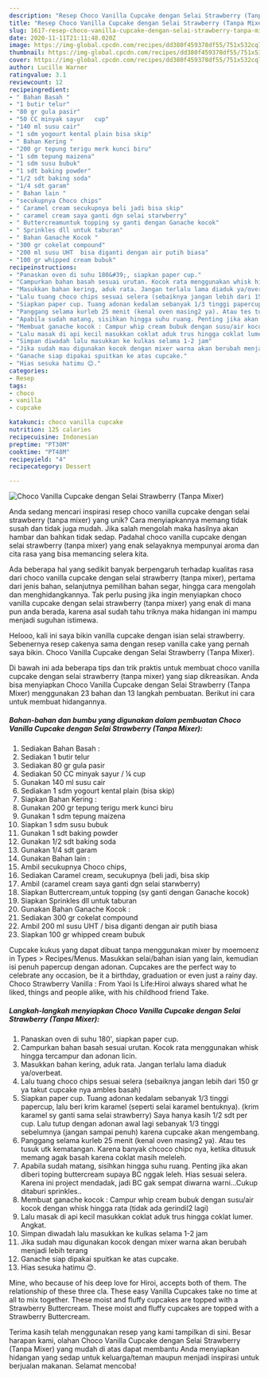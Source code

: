 ```yaml
---
description: "Resep Choco Vanilla Cupcake dengan Selai Strawberry (Tanpa Mixer) Anti Gagal"
title: "Resep Choco Vanilla Cupcake dengan Selai Strawberry (Tanpa Mixer) Anti Gagal"
slug: 1617-resep-choco-vanilla-cupcake-dengan-selai-strawberry-tanpa-mixer-anti-gagal
date: 2020-11-11T21:11:48.020Z
image: https://img-global.cpcdn.com/recipes/dd380f459378df55/751x532cq70/choco-vanilla-cupcake-dengan-selai-strawberry-tanpa-mixer-foto-resep-utama.jpg
thumbnail: https://img-global.cpcdn.com/recipes/dd380f459378df55/751x532cq70/choco-vanilla-cupcake-dengan-selai-strawberry-tanpa-mixer-foto-resep-utama.jpg
cover: https://img-global.cpcdn.com/recipes/dd380f459378df55/751x532cq70/choco-vanilla-cupcake-dengan-selai-strawberry-tanpa-mixer-foto-resep-utama.jpg
author: Lucille Warner
ratingvalue: 3.1
reviewcount: 12
recipeingredient:
- " Bahan Basah "
- "1 butir telur"
- "80 gr gula pasir"
- "50 CC minyak sayur   cup"
- "140 ml susu cair"
- "1 sdm yogourt kental plain bisa skip"
- " Bahan Kering "
- "200 gr tepung terigu merk kunci biru"
- "1 sdm tepung maizena"
- "1 sdm susu bubuk"
- "1 sdt baking powder"
- "1/2 sdt baking soda"
- "1/4 sdt garam"
- " Bahan lain "
- "secukupnya Choco chips"
- " Caramel cream secukupnya beli jadi bisa skip"
- " caramel cream saya ganti dgn selai starwberry"
- " Buttercreamuntuk topping sy ganti dengan Ganache kocok"
- " Sprinkles dll untuk taburan"
- " Bahan Ganache Kocok "
- "300 gr cokelat compound"
- "200 ml susu UHT  bisa diganti dengan air putih biasa"
- "100 gr whipped cream bubuk"
recipeinstructions:
- "Panaskan oven di suhu 180&#39;, siapkan paper cup."
- "Campurkan bahan basah sesuai urutan. Kocok rata menggunakan whisk hingga tercampur dan adonan licin."
- "Masukkan bahan kering, aduk rata. Jangan terlalu lama diaduk ya/overbeat."
- "Lalu tuang choco chips sesuai selera (sebaiknya jangan lebih dari 150 gr ya takut cupcake nya ambles basah)"
- "Siapkan paper cup. Tuang adonan kedalam sebanyak 1/3 tinggi papercup, lalu beri krim karamel (seperti selai karamel bentuknya). (krim karamel sy ganti sama selai strawberry) Saya hanya kasih 1/2 sdt per cup. Lalu tutup dengan adonan awal lagi sebanyak 1/3 tinggi sebelumnya (jangan sampai penuh) karena cupcake akan mengembang."
- "Panggang selama kurleb 25 menit (kenal oven masing2 ya). Atau tes tusuk utk kematangan. Karena banyak chcoco chipc nya, ketika ditusuk memang agak basah karena coklat masih meleleh."
- "Apabila sudah matang, sisihkan hingga suhu ruang. Penting jika akan diberi toping buttercream supaya BC nggak leleh. Hias sesuai selera. Karena ini project mendadak, jadi BC gak sempat diwarna warni...Cukup ditaburi sprinkles.."
- "Membuat ganache kocok : Campur whip cream bubuk dengan susu/air kocok dengan whisk hingga rata (tidak ada gerindil2 lagi)"
- "Lalu masak di api kecil masukkan coklat aduk trus hingga coklat lumer. Angkat."
- "Simpan diwadah lalu masukkan ke kulkas selama 1-2 jam"
- "Jika sudah mau digunakan kocok dengan mixer warna akan berubah menjadi lebih terang"
- "Ganache siap dipakai spuitkan ke atas cupcake."
- "Hias sesuka hatimu 😊."
categories:
- Resep
tags:
- choco
- vanilla
- cupcake

katakunci: choco vanilla cupcake 
nutrition: 125 calories
recipecuisine: Indonesian
preptime: "PT30M"
cooktime: "PT48M"
recipeyield: "4"
recipecategory: Dessert

---
```



![Choco Vanilla Cupcake dengan Selai Strawberry (Tanpa Mixer)](https://img-global.cpcdn.com/recipes/dd380f459378df55/751x532cq70/choco-vanilla-cupcake-dengan-selai-strawberry-tanpa-mixer-foto-resep-utama.jpg)

Anda sedang mencari inspirasi resep choco vanilla cupcake dengan selai strawberry (tanpa mixer) yang unik? Cara menyiapkannya memang tidak susah dan tidak juga mudah. Jika salah mengolah maka hasilnya akan hambar dan bahkan tidak sedap. Padahal choco vanilla cupcake dengan selai strawberry (tanpa mixer) yang enak selayaknya mempunyai aroma dan cita rasa yang bisa memancing selera kita.

Ada beberapa hal yang sedikit banyak berpengaruh terhadap kualitas rasa dari choco vanilla cupcake dengan selai strawberry (tanpa mixer), pertama dari jenis bahan, selanjutnya pemilihan bahan segar, hingga cara mengolah dan menghidangkannya. Tak perlu pusing jika ingin menyiapkan choco vanilla cupcake dengan selai strawberry (tanpa mixer) yang enak di mana pun anda berada, karena asal sudah tahu triknya maka hidangan ini mampu menjadi suguhan istimewa.

Helooo, kali ini saya bikin vanilla cupcake dengan isian selai strawberry. Sebenernya resep cakenya sama dengan resep vanilla cake yang pernah saya bikin. Choco Vanilla Cupcake dengan Selai Strawberry (Tanpa Mixer).


Di bawah ini ada beberapa tips dan trik praktis untuk membuat choco vanilla cupcake dengan selai strawberry (tanpa mixer) yang siap dikreasikan. Anda bisa menyiapkan Choco Vanilla Cupcake dengan Selai Strawberry (Tanpa Mixer) menggunakan 23 bahan dan 13 langkah pembuatan. Berikut ini cara untuk membuat hidangannya.

<!--inarticleads1-->

##### Bahan-bahan dan bumbu yang digunakan dalam pembuatan Choco Vanilla Cupcake dengan Selai Strawberry (Tanpa Mixer):

1. Sediakan  Bahan Basah :
1. Sediakan 1 butir telur
1. Sediakan 80 gr gula pasir
1. Sediakan 50 CC minyak sayur / ¼ cup
1. Gunakan 140 ml susu cair
1. Sediakan 1 sdm yogourt kental plain (bisa skip)
1. Siapkan  Bahan Kering :
1. Gunakan 200 gr tepung terigu merk kunci biru
1. Gunakan 1 sdm tepung maizena
1. Siapkan 1 sdm susu bubuk
1. Gunakan 1 sdt baking powder
1. Gunakan 1/2 sdt baking soda
1. Gunakan 1/4 sdt garam
1. Gunakan  Bahan lain :
1. Ambil secukupnya Choco chips,
1. Sediakan  Caramel cream, secukupnya (beli jadi, bisa skip
1. Ambil  (caramel cream saya ganti dgn selai starwberry)
1. Siapkan  Buttercream,untuk topping (sy ganti dengan Ganache kocok)
1. Siapkan  Sprinkles dll untuk taburan
1. Gunakan  Bahan Ganache Kocok :
1. Sediakan 300 gr cokelat compound
1. Ambil 200 ml susu UHT / bisa diganti dengan air putih biasa
1. Siapkan 100 gr whipped cream bubuk


Cupcake kukus yang dapat dibuat tanpa menggunakan mixer by moemoenz in Types &gt; Recipes/Menus. Masukkan selai/bahan isian yang lain, kemudian isi penuh papercup dengan adonan. Cupcakes are the perfect way to celebrate any occasion, be it a birthday, graduation or even just a rainy day. Choco Strawberry Vanilla : From Yaoi Is Life:Hiroi always shared what he liked, things and people alike, with his childhood friend Take. 

<!--inarticleads2-->

##### Langkah-langkah menyiapkan Choco Vanilla Cupcake dengan Selai Strawberry (Tanpa Mixer):

1. Panaskan oven di suhu 180&#39;, siapkan paper cup.
1. Campurkan bahan basah sesuai urutan. Kocok rata menggunakan whisk hingga tercampur dan adonan licin.
1. Masukkan bahan kering, aduk rata. Jangan terlalu lama diaduk ya/overbeat.
1. Lalu tuang choco chips sesuai selera (sebaiknya jangan lebih dari 150 gr ya takut cupcake nya ambles basah)
1. Siapkan paper cup. Tuang adonan kedalam sebanyak 1/3 tinggi papercup, lalu beri krim karamel (seperti selai karamel bentuknya). (krim karamel sy ganti sama selai strawberry) Saya hanya kasih 1/2 sdt per cup. Lalu tutup dengan adonan awal lagi sebanyak 1/3 tinggi sebelumnya (jangan sampai penuh) karena cupcake akan mengembang.
1. Panggang selama kurleb 25 menit (kenal oven masing2 ya). Atau tes tusuk utk kematangan. Karena banyak chcoco chipc nya, ketika ditusuk memang agak basah karena coklat masih meleleh.
1. Apabila sudah matang, sisihkan hingga suhu ruang. Penting jika akan diberi toping buttercream supaya BC nggak leleh. Hias sesuai selera. Karena ini project mendadak, jadi BC gak sempat diwarna warni...Cukup ditaburi sprinkles..
1. Membuat ganache kocok : Campur whip cream bubuk dengan susu/air kocok dengan whisk hingga rata (tidak ada gerindil2 lagi)
1. Lalu masak di api kecil masukkan coklat aduk trus hingga coklat lumer. Angkat.
1. Simpan diwadah lalu masukkan ke kulkas selama 1-2 jam
1. Jika sudah mau digunakan kocok dengan mixer warna akan berubah menjadi lebih terang
1. Ganache siap dipakai spuitkan ke atas cupcake.
1. Hias sesuka hatimu 😊.


Mine, who because of his deep love for Hiroi, accepts both of them. The relationship of these three cla. These easy Vanilla Cupcakes take no time at all to mix together. These moist and fluffy cupcakes are topped with a Strawberry Buttercream. These moist and fluffy cupcakes are topped with a Strawberry Buttercream. 

Terima kasih telah menggunakan resep yang kami tampilkan di sini. Besar harapan kami, olahan Choco Vanilla Cupcake dengan Selai Strawberry (Tanpa Mixer) yang mudah di atas dapat membantu Anda menyiapkan hidangan yang sedap untuk keluarga/teman maupun menjadi inspirasi untuk berjualan makanan. Selamat mencoba!
